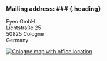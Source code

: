 ### <span>Mailing address:</span> ### {.heading}

Eyeo GmbH<br>
Lichtstraße 25<br>
50825 Cologne<br>
Germany

<!-- Image source: https://maps.googleapis.com/maps/api/staticmap?size=245x200&zoom=14&markers=color:blue%7CLichtstraße+25,+50825+Cologne,+Germany -->
[![Cologne map with office location](/images/map-cologne-office.png)](https://www.google.com/maps/place/Lichtstraße+25,+50825+Cologne,+Germany/)
